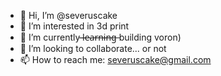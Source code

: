 - 👋 Hi, I’m @severuscake
- 👀 I’m interested in 3d print
- 🌱 I’m currently ̶l̶e̶a̶r̶n̶i̶n̶g̶  building voron)
- 💞️ I’m looking to collaborate... or not
- 📫 How to reach me: severuscake@gmail.com

<!---
severuscake/severuscake is a ✨ special ✨ repository because its `README.md` (this file) appears on your GitHub profile.
You can click the Preview link to take a look at your changes.
--->
